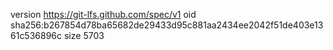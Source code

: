 version https://git-lfs.github.com/spec/v1
oid sha256:b267854d78ba65682de29433d95c881aa2434ee2042f51de403e1361c536896c
size 5703
